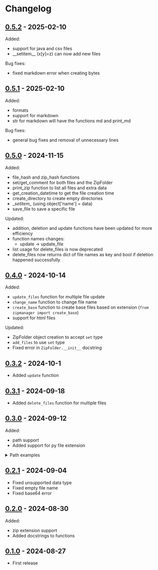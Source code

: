# Changelog

## [0.5.2](https://pypi.org/project/zipmanager/0.5.2/) - 2025-02-10

Added:
- support for java and csv files
- \_\_setitem\_\_ (x[y]=z) can now add new files

Bug fixes:
- fixed markdown error when creating bytes

## [0.5.1](https://pypi.org/project/zipmanager/0.5.1/) - 2025-02-10

Added:
- formats
- support for markdown
- str for markdown will have the functions md and print_md

Bug fixes:
- general bug fixes and removal of unnecessary lines

## [0.5.0](https://pypi.org/project/zipmanager/0.5.0/) - 2024-11-15

Added:
- file_hash and zip_hash functions
- set/get_comment for both files and the ZipFolder
- print_zip function to list all files and extra data
- get_creation_datetime to get the file creation time
- create_directory to create empty directories
- \__setitem\__ (using object['name'] = data)
- save_file to save a specific file

Updated:
- addition, deletion and update functions have been updated for more efficiency
- function names changes:
    - update -> update_file
- list usage for delete_files is now deprecated
- delete_files now returns dict of file names as key and bool if deletion happened successfully

## [0.4.0](https://pypi.org/project/zipmanager/0.4.0/) - 2024-10-14

Added:
  - `update_files` function for multiple file update
  - `change_name` function to change file name
  - `create_base` function to create base files based on extension (`from zipmanager import create_base`)
  - support for html files

Updated:
  - ZipFolder object creation to accept `set` type
  - `add_files` to use `set` type
  - Fixed error in `ZipFolder.__init__` docstring

## [0.3.2](https://pypi.org/project/zipmanager/0.3.2/) - 2024-10-1

- Added `update` function


## [0.3.1](https://pypi.org/project/zipmanager/0.3.1/) - 2024-09-18

- Added `delete_files` function for multiple files

## [0.3.0](https://pypi.org/project/zipmanager/0.3.0/) - 2024-09-12

Added:
- path support
- Added support for py file extension
<details>
<summary>Path examples</summary>

```python
from zipmanager import ZipFolder

ZipFolder('./relative_path/file.zip')
# or
ZipFolder('C:/absolute_path/file.zip')

ZipFolder({'name': './relative_path/file'})
# or
ZipFolder({'name': 'C:/absolute_path/file'})
```
</details>

## [0.2.1](https://pypi.org/project/zipmanager/0.2.1/) - 2024-09-04

- Fixed unsupported data type
- Fixed empty file name
- Fixed base64 error


## [0.2.0](https://pypi.org/project/zipmanager/0.2.0/) - 2024-08-30

Added:
- zip extension support
- Added docstrings to functions

## [0.1.0](https://pypi.org/project/zipmanager/0.1.0/) - 2024-08-27

- First release